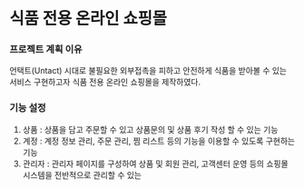 식품 전용 온라인 쇼핑몰
============================
### 프로젝트 계획 이유
 언택트(Untact) 시대로 불필요한 외부접촉을 피하고 안전하게 식품을 받아볼 수 있는 서비스 구현하고자 식품 전용 온라인 쇼핑몰을 제작하였다.
 
### 기능 설정
 1. 상품 : 상품을 담고 주문할 수 있고 상품문의 및 상품 후기 작성 할 수 있는 기능
 2. 계정 : 계정 정보 관리, 주문 관리, 찜 리스트 등의 기능을 이용할 수 있도록 구현하는 기능
 3. 관리자 : 관리자 페이지를 구성하여 상품 및 회원 관리, 고객센터 운영 등의 쇼핑몰 시스템을 전반적으로 관리할 수 있는 

